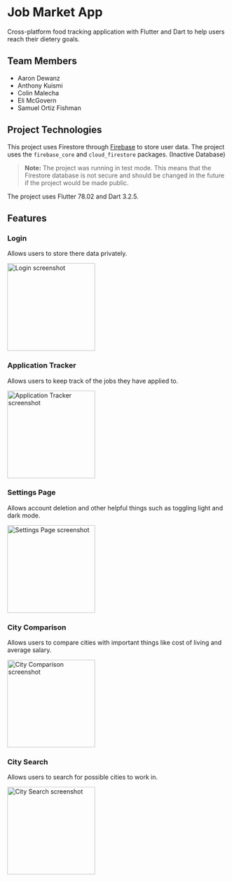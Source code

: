 # Job Market App
Cross-platform food tracking application with Flutter and Dart to help users reach their dietery goals.

## Team Members
- Aaron Dewanz
- Anthony Kuismi
- Colin Malecha
- Eli McGovern
- Samuel Ortiz Fishman

## Project Technologies
This project uses Firestore through [Firebase](https://firebase.google.com/) to store user data. The project uses the `firebase_core` and `cloud_firestore` packages. (Inactive Database)

> **Note:** The project was running in test mode. This means that the Firestore database is not secure and should be changed in the future if the project would be made public.

The project uses Flutter 78.02 and Dart 3.2.5.

## Features

### Login
Allows users to store there data privately.

<img src="https://github.com/user-attachments/assets/4c324b86-06d0-4a80-b50e-bb3dc26299e6" width="200" alt="Login screenshot">

### Application Tracker
Allows users to keep track of the jobs they have applied to.

<img src="https://github.com/user-attachments/assets/3a8bf833-57f7-4b71-adbc-3c51c89d8050" width="200" alt="Application Tracker screenshot">

### Settings Page
Allows account deletion and other helpful things such as toggling light and dark mode.

<img src="https://github.com/user-attachments/assets/87fae0e1-0c3e-47cb-8de8-029ace6a4dc1" width="200" alt="Settings Page screenshot">

### City Comparison
Allows users to compare cities with important things like cost of living and average salary.

<img src="https://github.com/user-attachments/assets/313d638d-789b-48d1-abaf-051e2a372882" width="200" alt="City Comparison screenshot">

### City Search
Allows users to search for possible cities to work in.

<img src="https://github.com/user-attachments/assets/b09efefe-a927-48e7-a7d1-73bf31af97d3" width="200" alt="City Search screenshot">

